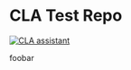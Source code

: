 # CLA Test Repo


[![CLA assistant](https://cla-assistant.io/readme/badge/kmaehashi/cla-test-repo)](https://cla-assistant.io/kmaehashi/cla-test-repo)


foobar
